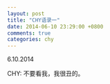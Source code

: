 ```yaml
---
layout: post
title: "CHY语录一"
date: 2014-06-10 23:29:00 +0800
comments: true
categories: chy
---
```

6.10.2014

CHY: 不要看我，我很丑的。
